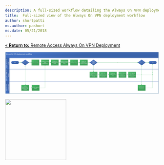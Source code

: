 ```yaml
---
description: A full-sized workflow detailing the Always On VPN deployment process with three layers.  The layers include the deployment of Always On VPN, the migration from DirectAccess to Always On VPN, and configuring conditional access for VPN connectivity using Azure AD.
title:  Full-sized view of the Always On VPN deployment workflow 
author: shortpatti
ms.author: pashort
ms.date: 05/21/2018
---
```


[&#171; **Return to:** Remote Access Always On VPN Deployment](always-on-vpn-deploy-deployment.md)<br>

![Full-sized view of the Always On VPN deployment workflow](../../../../media/Always-On-Vpn/always-on-vpn-deployment-workflow.png)

<img src="http://docs.microsoft.com/en-us/windows-server/remote/media/Always-On-Vpn/always-on-vpn-deployment-workflow.png" width="200" height="200" />
